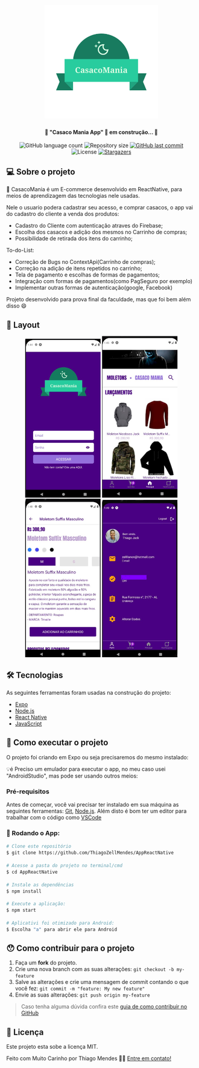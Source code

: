 <h1 align="center">
    <img alt="CasacoMania" title="#CasacoMania" src="./src/assets/logo.png" width="300px" height="300px"/>
</h1>

<h4 align="center"> 
	🚧 "Casaco Mania App" 🚀 em construção... 🚧
</h4>

<p align="center">
  <img alt="GitHub language count" src="https://img.shields.io/github/languages/count/ThiagoZellMendes/AppReactNative?color=%2304D361">

  <img alt="Repository size" src="https://img.shields.io/github/repo-size/ThiagoZellMendes/AppReactNative">

  <a href="https://github.com/ThiagoZellMendes/AppReactNative/commits/AppFacul">
    <img alt="GitHub last commit" src="https://img.shields.io/github/last-commit/ThiagoZellMendes/AppReactNative">
  </a>

  <img alt="License" src="https://img.shields.io/badge/license-MIT-brightgreen">
   <a href="https://github.com/ThiagoZellMendes/AppReactNative/stargazers">
    <img alt="Stargazers" src="https://img.shields.io/github/stars/ThiagoZellMendes/AppReactNative?style=social">
  </a>
</p>


## 💻 Sobre o projeto

:tshirt: CasacoMania é um E-commerce desenvolvido em ReactNative, para meios de aprendizagem das tecnologias nele usadas.

Nele o usuario podera cadastrar seu acesso, e comprar casacos, o app vai do cadastro do cliente a venda dos produtos:

- Cadastro do Cliente com autenticação atraves do Firebase;
- Escolha dos casacos e adição dos mesmos no Carrinho de compras;
- Possibilidade de retirada dos itens do carrinho;

To-do-List:

- Correção de Bugs no ContextApi(Carrinho de compras);
- Correção na adição de itens repetidos no carrinho;
- Tela de pagamento e escolhas de formas de pagamentos;
- Integração com formas de pagamentos(como PagSeguro por exemplo)
- Implementar outras formas de autenticação(google, Facebook)


Projeto desenvolvido para prova final da faculdade, mas que foi bem além disso :smile:


## 🎨 Layout

<p align="center">
  <img alt="MobileApp" title="#MobileApp" src="./assets/FistScreen.jpeg" width="200px">

  <img alt="MobileApp" title="#MobileApp" src="./assets/TelaCasacos.jpeg" width="200px">
	
  <img alt="MobileApp" title="#MobileApp" src="./assets/Details.jpeg" width="200px">
  
  <img alt="MobileApp" title="#MobileApp" src="./assets/Profile2.jpeg" width="200px">
</p>


## 🛠 Tecnologias

As seguintes ferramentas foram usadas na construção do projeto:

- [Expo][expo]
- [Node.js][nodejs]
- [React Native][rn]
- [JavaScript][javascript]


## 🚀 Como executar o projeto

O projeto foi criando em Expo ou seja precisaremos do mesmo instalado:


💡é Preciso um emulador para executar o app, no meu caso usei "AndroidStudio", mas pode ser usando outros meios:

### Pré-requisitos

Antes de começar, você vai precisar ter instalado em sua máquina as seguintes ferramentas:
[Git](https://git-scm.com), [Node.js][nodejs]. 
Além disto é bom ter um editor para trabalhar com o código como [VSCode][vscode]

### 🎲 Rodando o App:

```bash
# Clone este repositório
$ git clone https://github.com/ThiagoZellMendes/AppReactNative

# Acesse a pasta do projeto no terminal/cmd
$ cd AppReactNative

# Instale as dependências
$ npm install

# Execute a aplicação:
$ npm start

# Aplicativi foi otimizado para Android:
$ Escolha "a" para abrir ele para Android
``` 


## 😯 Como contribuir para o projeto

1. Faça um **fork** do projeto.
2. Crie uma nova branch com as suas alterações: `git checkout -b my-feature`
3. Salve as alterações e crie uma mensagem de commit contando o que você fez: `git commit -m "feature: My new feature"`
4. Envie as suas alterações: `git push origin my-feature`
> Caso tenha alguma dúvida confira este [guia de como contribuir no GitHub](https://github.com/firstcontributions/first-contributions)


## 📝 Licença

Este projeto esta sobe a licença MIT.

Feito com Muito Carinho por Thiago Mendes 👋🏽 [Entre em contato!](https://www.linkedin.com/in/thiago-mendes-44176249/)

[nodejs]: https://nodejs.org/
[expo]: https://expo.io/
[rn]: https://facebook.github.io/react-native/
[yarn]: https://yarnpkg.com/
[vscode]: https://code.visualstudio.com/
[JavaScript]:https://developer.mozilla.org/pt-BR/docs/Web/JavaScript
[license]: https://opensource.org/licenses/MIT
[vceslint]: https://marketplace.visualstudio.com/items?itemName=dbaeumer.vscode-eslint
[prettier]: https://marketplace.visualstudio.com/items?itemName=esbenp.prettier-vscode
